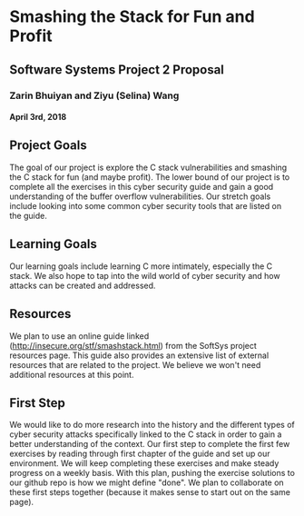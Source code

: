 # Smashing the Stack for Fun and Profit
## Software Systems Project 2 Proposal
### Zarin Bhuiyan and Ziyu (Selina) Wang
#### April 3rd, 2018

## Project Goals

The goal of our project is explore the C stack vulnerabilities and smashing the C stack for fun (and maybe profit). The lower bound of our project is to complete all the exercises in this cyber security guide and gain a good understanding of the buffer overflow vulnerabilities. Our stretch goals include looking into some common cyber security tools that are listed on the guide.

## Learning Goals

Our learning goals include learning C more intimately, especially the C stack. We also hope to tap into the wild world of cyber security and how attacks can be created and addressed.

## Resources

We plan to use an online guide linked (http://insecure.org/stf/smashstack.html) from the SoftSys project resources page. This guide also provides an extensive list of external resources that are related to the project. We believe we won't need additional resources at this point.

## First Step

We would like to do more research into the history and the different types of cyber security attacks specifically linked to the C stack in order to gain a better understanding of the context. Our first step to complete the first few exercises by reading through first chapter of the guide and set up our environment. We will keep completing these exercises and make steady progress on a weekly basis. With this plan, pushing the exercise solutions to our github repo is how we might define "done". We plan to collaborate on these first steps together (because it makes sense to start out on the same page).
